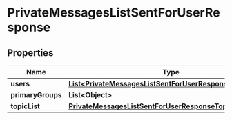 

# PrivateMessagesListSentForUserResponse


## Properties

| Name | Type | Description | Notes |
|------------ | ------------- | ------------- | -------------|
|**users** | [**List&lt;PrivateMessagesListSentForUserResponseUsersInner&gt;**](PrivateMessagesListSentForUserResponseUsersInner.md) |  |  [optional] |
|**primaryGroups** | **List&lt;Object&gt;** |  |  [optional] |
|**topicList** | [**PrivateMessagesListSentForUserResponseTopicList**](PrivateMessagesListSentForUserResponseTopicList.md) |  |  [optional] |



